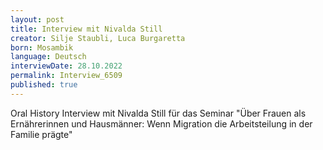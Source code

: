 ```yaml
---
layout: post
title: Interview mit Nivalda Still
creator: Silje Staubli, Luca Burgaretta
born: Mosambik
language: Deutsch
interviewDate: 28.10.2022
permalink: Interview_6509
published: true
---
```

Oral History Interview mit Nivalda Still für das Seminar "Über Frauen als Ernährerinnen und Hausmänner: Wenn Migration die Arbeitsteilung in der Familie prägte"